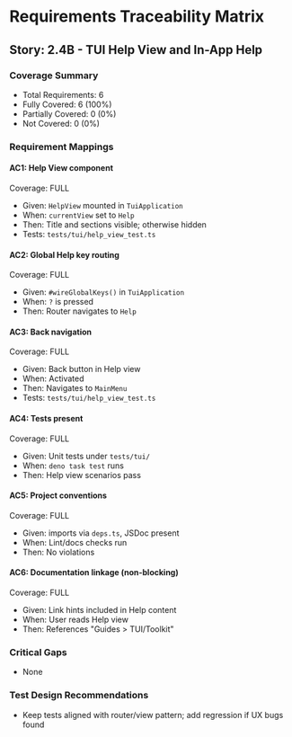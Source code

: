 # Requirements Traceability Matrix

## Story: 2.4B - TUI Help View and In-App Help

### Coverage Summary

- Total Requirements: 6
- Fully Covered: 6 (100%)
- Partially Covered: 0 (0%)
- Not Covered: 0 (0%)

### Requirement Mappings

#### AC1: Help View component

Coverage: FULL

- Given: `HelpView` mounted in `TuiApplication`
- When: `currentView` set to `Help`
- Then: Title and sections visible; otherwise hidden
- Tests: `tests/tui/help_view_test.ts`

#### AC2: Global Help key routing

Coverage: FULL

- Given: `#wireGlobalKeys()` in `TuiApplication`
- When: `?` is pressed
- Then: Router navigates to `Help`

#### AC3: Back navigation

Coverage: FULL

- Given: Back button in Help view
- When: Activated
- Then: Navigates to `MainMenu`
- Tests: `tests/tui/help_view_test.ts`

#### AC4: Tests present

Coverage: FULL

- Given: Unit tests under `tests/tui/`
- When: `deno task test` runs
- Then: Help view scenarios pass

#### AC5: Project conventions

Coverage: FULL

- Given: imports via `deps.ts`, JSDoc present
- When: Lint/docs checks run
- Then: No violations

#### AC6: Documentation linkage (non-blocking)

Coverage: FULL

- Given: Link hints included in Help content
- When: User reads Help view
- Then: References "Guides > TUI/Toolkit"

### Critical Gaps

- None

### Test Design Recommendations

- Keep tests aligned with router/view pattern; add regression if UX bugs found

